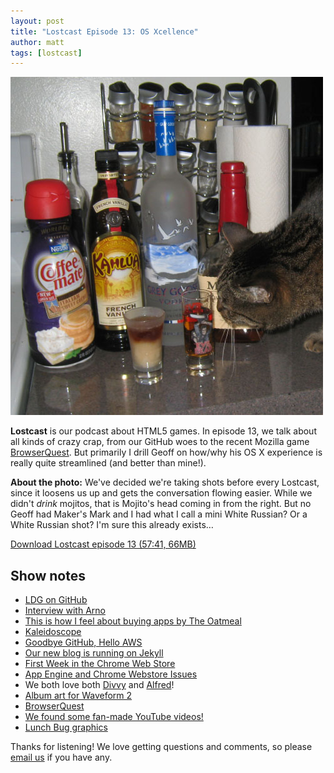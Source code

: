 ```yaml
---
layout: post
title: "Lostcast Episode 13: OS Xcellence"
author: matt
tags: [lostcast]
---
```


<div class="full-frame">
	<img alt="Shots" src="/media/images/posts/lostcast_13/shots.jpg">
</div>

**Lostcast** is our podcast about HTML5 games. In episode 13, we talk about all kinds of crazy crap, from our GitHub woes to the recent Mozilla game [BrowserQuest](http://browserquest.mozilla.org/). But primarily I drill Geoff on how/why his OS X experience is really quite streamlined (and better than mine!).

**About the photo:** We've decided we're taking shots before every Lostcast, since it loosens us up and gets the conversation flowing easier. While we didn't _drink_ mojitos, that is Mojito's head coming in from the right. But no Geoff had Maker's Mark and I had what I call a mini White Russian? Or a White Russian shot? I'm sure this already exists…

<a class="download-podcast" href="http://media.lostdecadegames.com/lostcast/lostcast_episode_13_os_xcellence.mp3">
	Download Lostcast episode 13 (57:41, 66MB)
</a>

## Show notes

* [LDG on GitHub](https://github.com/lostdecade)
* [Interview with Arno](http://www.lostdecadegames.com/lostcast-episode-12-arnother-interview/)
* [This is how I feel about buying apps by The Oatmeal](http://theoatmeal.com/blog/apps)
* [Kaleidoscope](http://www.kaleidoscopeapp.com/)
* [Goodbye GitHub, Hello AWS](http://www.lostdecadegames.com/goodbye-github-hello-aws)
* [Our new blog is running on Jekyll](http://www.lostdecadegames.com/our-new-blog-is-running-on-jekyll/)
* [First Week in the Chrome Web Store](http://www.lostdecadegames.com/our-first-week-in-the-chrome-webstore-the-num/)
* [App Engine and Chrome Webstore Issues](http://www.lostdecadegames.com/app-engine-and-chrome-webstore-issues/)
* We both love both [Divvy](http://mizage.com/divvy/) and [Alfred](http://www.alfredapp.com/)!
* [Album art for Waveform 2](http://richtaur.deviantart.com/art/Waveform-2-Album-Art-Front-255021652)
* [BrowserQuest](http://browserquest.mozilla.org/)
* [We found some fan-made YouTube videos!](http://www.youtube.com/results?search_query=onslaught+arena)
* [Lunch Bug graphics](https://twitter.com/#!/LostDecadeGames/media/slideshow?url=pic.twitter.com%2F78Pda7Y6)

Thanks for listening! We love getting questions and comments, so please [email us](mailto:hello@lostdecadegames.com) if you have any.
